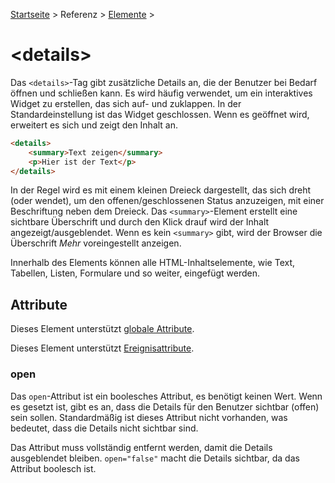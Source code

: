 [Startseite](../../../../) > Referenz > [Elemente](../Elemente_Alphabetisch.md) >

# \<details>

Das `<details>`-Tag gibt zusätzliche Details an, die der Benutzer bei Bedarf öffnen und schließen kann. Es wird häufig verwendet, um ein interaktives Widget zu erstellen, das sich auf- und zuklappen. In der Standardeinstellung ist das Widget geschlossen. Wenn es geöffnet wird, erweitert es sich und zeigt den Inhalt an.

```html
<details>
    <summary>Text zeigen</summary>
    <p>Hier ist der Text</p>
</details>
```

In der Regel wird es mit einem kleinen Dreieck dargestellt, das sich dreht (oder wendet), um den offenen/geschlossenen Status anzuzeigen, mit einer Beschriftung neben dem Dreieck. Das `<summary>`-Element erstellt eine sichtbare Überschrift und durch den Klick drauf wird der Inhalt angezeigt/ausgeblendet. Wenn es kein `<summary>` gibt, wird der Browser die Überschrift _Mehr_ voreingestellt anzeigen.

Innerhalb des Elements können alle HTML-Inhaltselemente, wie Text, Tabellen, Listen, Formulare und so weiter, eingefügt werden.

## Attribute

Dieses Element unterstützt [globale Attribute](../Elemente_Alphabetisch.md).

Dieses Element unterstützt [Ereignisattribute](../Ereignisattribute.md).

### open

Das `open`-Attribut ist ein boolesches Attribut, es benötigt keinen Wert. Wenn es gesetzt ist, gibt es an, dass die Details für den Benutzer sichtbar (offen) sein sollen. Standardmäßig ist dieses Attribut nicht vorhanden, was bedeutet, dass die Details nicht sichtbar sind.


Das Attribut muss vollständig entfernt werden, damit die Details ausgeblendet bleiben. `open="false"` macht die Details sichtbar, da das Attribut boolesch ist.
